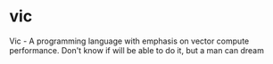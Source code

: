 # vic
Vic - A programming language with emphasis on vector compute performance. Don't know if will be able to do it, but a man can dream
